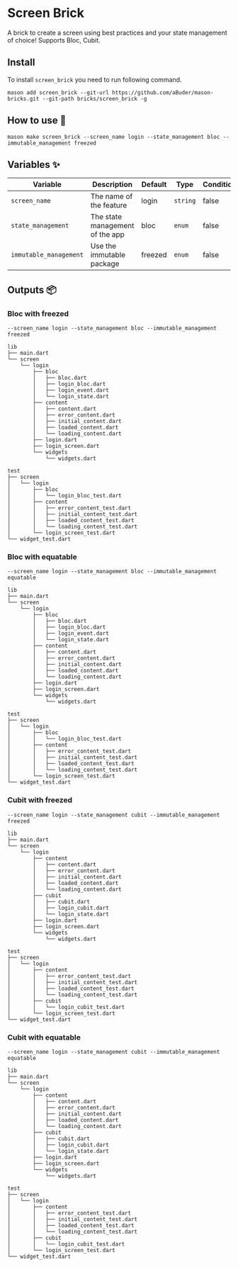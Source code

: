 # Screen Brick

A brick to create a screen using best practices and your state management of choice! Supports Bloc, Cubit.


## Install 

To install `screen_brick` you need to run following command.

```
mason add screen_brick --git-url https://github.com/aBuder/mason-bricks.git --git-path bricks/screen_brick -g
```

## How to use 🚀

```
mason make screen_brick --screen_name login --state_management bloc --immutable_management freezed
```

## Variables ✨

| Variable           | Description                     | Default | Type      | Conditional | When             |
| ------------------ | ------------------------------- | ------- | --------- | ----------- | ---------------- |
| `screen_name`      | The name of the feature         | login   | `string`  | false       | N/A              |
| `state_management` | The state management of the app | bloc    | `enum`    | false       | N/A              |
| `immutable_management`    | Use the immutable package       | freezed    | `enum` | false        | Using freezed/equatable |

## Outputs 📦

### Bloc with freezed

`--screen_name login --state_management bloc --immutable_management freezed`

```
lib
├── main.dart
└── screen
    └── login
        ├── bloc
        │   ├── bloc.dart
        │   ├── login_bloc.dart
        │   ├── login_event.dart
        │   └── login_state.dart
        ├── content
        │   ├── content.dart
        │   ├── error_content.dart
        │   ├── initial_content.dart
        │   ├── loaded_content.dart
        │   └── loading_content.dart
        ├── login.dart
        ├── login_screen.dart
        └── widgets
            └── widgets.dart

test
├── screen
│   └── login
│       ├── bloc
│       │   └── login_bloc_test.dart
│       ├── content
│       │   ├── error_content_test.dart
│       │   ├── initial_content_test.dart
│       │   ├── loaded_content_test.dart
│       │   └── loading_content_test.dart
│       └── login_screen_test.dart
└── widget_test.dart      
```

### Bloc with equatable
`--screen_name login --state_management bloc --immutable_management equatable`

```
lib
├── main.dart
└── screen
    └── login
        ├── bloc
        │   ├── bloc.dart
        │   ├── login_bloc.dart
        │   ├── login_event.dart
        │   └── login_state.dart
        ├── content
        │   ├── content.dart
        │   ├── error_content.dart
        │   ├── initial_content.dart
        │   ├── loaded_content.dart
        │   └── loading_content.dart
        ├── login.dart
        ├── login_screen.dart
        └── widgets
            └── widgets.dart

test
├── screen
│   └── login
│       ├── bloc
│       │   └── login_bloc_test.dart
│       ├── content
│       │   ├── error_content_test.dart
│       │   ├── initial_content_test.dart
│       │   ├── loaded_content_test.dart
│       │   └── loading_content_test.dart
│       └── login_screen_test.dart
└── widget_test.dart
```

### Cubit with freezed

`--screen_name login --state_management cubit --immutable_management freezed`

```
lib
├── main.dart
└── screen
    └── login
        ├── content
        │   ├── content.dart
        │   ├── error_content.dart
        │   ├── initial_content.dart
        │   ├── loaded_content.dart
        │   └── loading_content.dart
        ├── cubit
        │   ├── cubit.dart
        │   ├── login_cubit.dart
        │   └── login_state.dart
        ├── login.dart
        ├── login_screen.dart
        └── widgets
            └── widgets.dart

test
├── screen
│   └── login
│       ├── content
│       │   ├── error_content_test.dart
│       │   ├── initial_content_test.dart
│       │   ├── loaded_content_test.dart
│       │   └── loading_content_test.dart
│       ├── cubit
│       │   └── login_cubit_test.dart
│       └── login_screen_test.dart
└── widget_test.dart      
```

### Cubit with equatable
`--screen_name login --state_management cubit --immutable_management equatable`

```
lib
├── main.dart
└── screen
    └── login
        ├── content
        │   ├── content.dart
        │   ├── error_content.dart
        │   ├── initial_content.dart
        │   ├── loaded_content.dart
        │   └── loading_content.dart
        ├── cubit
        │   ├── cubit.dart
        │   ├── login_cubit.dart
        │   └── login_state.dart
        ├── login.dart
        ├── login_screen.dart
        └── widgets
            └── widgets.dart

test
├── screen
│   └── login
│       ├── content
│       │   ├── error_content_test.dart
│       │   ├── initial_content_test.dart
│       │   ├── loaded_content_test.dart
│       │   └── loading_content_test.dart
│       ├── cubit
│       │   └── login_cubit_test.dart
│       └── login_screen_test.dart
└── widget_test.dart
```
